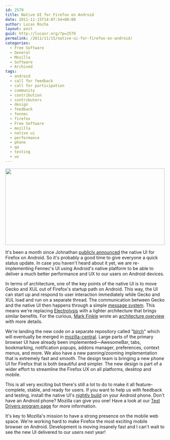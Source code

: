 ```yaml
---
id: 2579
title: Native UI for Firefox on Android
date: 2011-11-15T14:07:54+00:00
author: Lucas Rocha
layout: post
guid: http://lucasr.org/?p=2579
permalink: /2011/11/15/native-ui-for-firefox-on-android/
categories:
  - Free Software
  - General
  - Mozilla
  - Software
  - Archived
tags:
  - android
  - call for feedback
  - call for participation
  - community
  - contribution
  - contributors
  - design
  - feedback
  - fennec
  - firefox
  - Free Software
  - mozilla
  - native ui
  - performance
  - phone
  - qa
  - testing
  - ux
---
```

<img class="alignnone size-full wp-image-2600" src="http://lucasr.org/wp-content/uploads/2011/11/native.png" width="502" height="241" srcset="http://lucasr.org/wp-content/uploads/2011/11/native-300x144.png 300w, http://lucasr.org/wp-content/uploads/2011/11/native.png 502w" sizes="(max-width: 502px) 100vw, 502px" />

It's been a month since Johnathan [publicly
announced](http://groups.google.com/group/mozilla.dev.planning/browse_thread/thread/ff8d89bfa28383bb)
the native UI for Firefox on Android. So it's probably a good time to give
everyone a quick status update. In case you haven't heard about it yet, we are
re-implementing Fennec's UI using Android's native platform to be able to
deliver a much better performance and UX to our users on Android devices.

In terms of architecture, one of the key points of the native UI is to move
Gecko and XUL out of Firefox's startup path on Android. This way, the UI can
start up and respond to user interaction immediately while Gecko and XUL load
and run on a separate thread. The communication between Gecko and the native UI
then happens through a simple [message
system](https://wiki.mozilla.org/Fennec/NativeUI/Messages). This means we're
replacing [Electrolysis](https://wiki.mozilla.org/Electrolysis) with a lighter
architecture that brings similar benefits. For the curious, [Mark
Finkle](http://starkravingfinkle.org/blog/) wrote an [architecture
overview](https://wiki.mozilla.org/Fennec/NativeUI/Architecture_Overview) with
more details.

We're landing the new code on a separate repository called
"[birch](hg.mozilla.org/projects/birch)" which will eventually be merged in
[mozilla-central](http://hg.mozilla.org/mozilla-central/). Large parts of the
primary browser UI have already been implemented—AwesomeBar, tabs, bookmarking,
notification popups, addons manager, preferences, context menus, and
more. We also have a new panning/zooming implementation that is
extremely fast and smooth. The design team is bringing a new phone UI
for Firefox that is both beautiful and simpler. The new design is part
of a wider effort to streamline the Firefox UX on all platforms,
desktop and mobile.

This is all very exciting but there's still a lot to do to make it all
feature-complete, stable, and ready for users. If you want to help us with
feedback and testing, install the native UI's [nightly
build](http://ftp.mozilla.org/pub/mozilla.org/mobile/nightly/latest-birch-android/)
on your Android phone. Don't have an Android phone? Mozilla can give you one!
Have a look at our [Test Drivers program
page](https://wiki.mozilla.org/Mobile/Testdrivers_Program) for more
information.

It's key to Mozilla's mission to have a strong presence on the mobile web
space. We're working hard to make Firefox the most exciting mobile browser on
Android. Development is moving insanely fast and I can't wait to see the new UI
delivered to our users next year!

